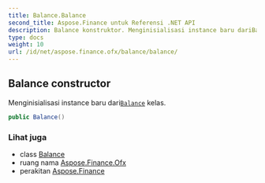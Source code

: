 ```yaml
---
title: Balance.Balance
second_title: Aspose.Finance untuk Referensi .NET API
description: Balance konstruktor. Menginisialisasi instance baru dariBalance kelas.
type: docs
weight: 10
url: /id/net/aspose.finance.ofx/balance/balance/
---
```

## Balance constructor

Menginisialisasi instance baru dari[`Balance`](../) kelas.

```csharp
public Balance()
```

### Lihat juga

* class [Balance](../)
* ruang nama [Aspose.Finance.Ofx](../../balance/)
* perakitan [Aspose.Finance](../../../)


